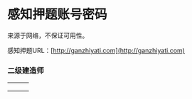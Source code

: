 # 感知押题账号密码

来源于网络，不保证可用性。

感知押题URL：[http://ganzhiyati.com](http://ganzhiyati.com)



### 二级建造师

|   |   |   |
| - | - | - |
|   |   |   |
|   |   |   |
|   |   |   |
